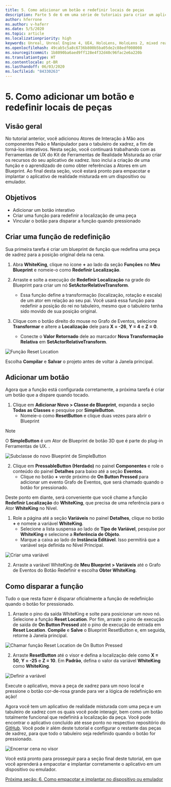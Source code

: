```yaml
---
title: 5. Como adicionar um botão e redefinir locais de peças
description: Parte 5 de 6 em uma série de tutoriais para criar um aplicativo de xadrez simples usando o Unreal Engine 4 e o plug-in Ferramentas de UX do Kit de Ferramentas de Realidade Misturada
author: hferrone
ms.author: v-haferr
ms.date: 5/5/2020
ms.topic: article
ms.localizationpriority: high
keywords: Unreal, Unreal Engine 4, UE4, HoloLens, HoloLens 2, mixed reality, tutorial, getting started, mrtk, uxt, UX Tools, documentation
ms.openlocfilehash: 49cab5c5a8c6736b800b5ba05de2c88edf008008
ms.sourcegitcommit: 1b8090ba6aed9ff128e4f32d40c96fac2e6a220b
ms.translationtype: HT
ms.contentlocale: pt-BR
ms.lasthandoff: 06/03/2020
ms.locfileid: "84330263"
---
```

# <a name="5-adding-a-button--resetting-piece-locations"></a>5. Como adicionar um botão e redefinir locais de peças


## <a name="overview"></a>Visão geral

No tutorial anterior, você adicionou Atores de Interação à Mão aos componentes Peão e Manipulador para o tabuleiro de xadrez, a fim de torná-los interativos. Nesta seção, você continuará trabalhando com as Ferramentas de UX do Kit de Ferramentas de Realidade Misturada ao criar os recursos do seu aplicativo de xadrez. Isso inclui a criação de uma função e o aprendizado de como obter referências a Atores em um Blueprint. Ao final desta seção, você estará pronto para empacotar e implantar o aplicativo de realidade misturada em um dispositivo ou emulador.

## <a name="objectives"></a>Objetivos

* Adicionar um botão interativo
* Criar uma função para redefinir a localização de uma peça
* Vincular o botão para disparar a função quando pressionado

## <a name="creating-a-reset-function"></a>Criar uma função de redefinição
Sua primeira tarefa é criar um blueprint de função que redefina uma peça de xadrez para a posição original dela na cena. 

1.  Abra **WhiteKing**, clique no ícone **+** ao lado da seção **Funções** no **Meu Blueprint** e nomeie-o como **Redefinir Localização**. 

2.  Arraste e solte a execução de **Redefinir Localização** na grade do Blueprint para criar um nó **SetActorRelativeTransform**. 
    * Essa função define a transformação (localização, rotação e escala) de um ator em relação ao seu pai. Você usará essa função para redefinir a posição do rei no tabuleiro, mesmo que o tabuleiro tenha sido movido de sua posição original. 
    
3. Clique com o botão direito do mouse no Grafo de Eventos, selecione **Transformar** e altere a **Localização** dele para **X = -26**, **Y = 4** e **Z = 0**.
    * Conecte o **Valor Retornado** dele ao marcador **Nova Transformação Relativa** em **SetActorRelativeTransform**. 

![Função Reset Location](images/unreal-uxt/5-function.PNG)

Escolha **Compilar** e **Salvar** o projeto antes de voltar à Janela principal. 


## <a name="adding-a-button"></a>Adicionar um botão
Agora que a função está configurada corretamente, a próxima tarefa é criar um botão que a dispare quando tocado. 

1.  Clique em **Adicionar Novo > Classe de Blueprint**, expanda a seção **Todas as Classes** e pesquise por **SimpleButton**. 
    * Nomeie-o como **ResetButton** e clique duas vezes para abrir o Blueprint

> [!NOTE]
> O **SimpleButton** é um Ator de Blueprint de botão 3D que é parte do plug-in Ferramentas de UX. . 

![Subclasse do novo Blueprint de SimpleButton](images/unreal-uxt/5-subclass.PNG)

2. Clique em **PressableButton (Herdado)** no painel **Componentes** e role o conteúdo do painel **Detalhes** para baixo até a seção **Eventos**. 
    * Clique no botão **+** verde próximo de **On Button Pressed** para adicionar um evento Grafo de Eventos, que será chamado quando o botão for pressionado. 
    
Deste ponto em diante, será conveniente que você chame a função **Redefinir Localização** do **WhiteKing**, que precisa de uma referência para o Ator **WhiteKing** no Nível. 

1.  Role a página até a seção **Variáveis** no painel **Detalhes**, clique no botão **+** e nomeie a variável **WhiteKing**. 
    * Selecione a lista suspensa ao lado de **Tipo de Variável**, pesquise por **WhiteKing** e selecione a **Referência de Objeto**. 
    * Marque a caixa ao lado de **Instância Editável**. Isso permitirá que a variável seja definida no Nível Principal. 

![Criar uma variável](images/unreal-uxt/5-var.PNG)

2.  Arraste a variável WhiteKing de **Meu Blueprint > Variáveis** até o Grafo de Eventos do Botão Redefinir e escolha **Obter WhiteKing**. 

## <a name="firing-the-function"></a>Como disparar a função
Tudo o que resta fazer é disparar oficialmente a função de redefinição quando o botão for pressionado.

1.  Arraste o pino da saída WhiteKing e solte para posicionar um novo nó. Selecione a função **Reset Location**. Por fim, arraste o pino de execução de saída de **On Button Pressed** até o pino de execução de entrada em **Reset Location**. **Compile** e **Salve** o Blueprint ResetButton e, em seguida, retorne à Janela principal. 

![Chamar função Reset Location de On Button Pressed](images/unreal-uxt/5-callresetloc.PNG)

2.  Arraste **ResetButton** até o visor e defina a localização dele como **X = 50**, **Y = -25** e **Z = 10**. Em **Padrão**, defina o valor da variável **WhiteKing** como **WhiteKing**.

![Definir a variável](images/unreal-uxt/5-buttonlevel.PNG)

Execute o aplicativo, mova a peça de xadrez para um novo local e pressione o botão cor-de-rosa grande para ver a lógica de redefinição em ação!

Agora você tem um aplicativo de realidade misturada com uma peça e um tabuleiro de xadrez com os quais você pode interagir, bem como um botão totalmente funcional que redefinirá a localização da peça. Você pode encontrar o aplicativo concluído até esse ponto no respectivo repositório do [GitHub](https://github.com/microsoft/MixedReality-Unreal-Samples/tree/master/ChessApp). Você pode ir além deste tutorial e configurar o restante das peças de xadrez, para que todo o tabuleiro seja redefinido quando o botão for pressionado.

![Encerrar cena no visor](images/unreal-uxt/5-endscene.PNG)

Você está pronto para prosseguir para a seção final deste tutorial, em que você aprenderá a empacotar e implantar corretamente o aplicativo em um dispositivo ou emulador.

[Próxima seção: 6. Como empacotar e implantar no dispositivo ou emulador](unreal-uxt-ch6.md)
